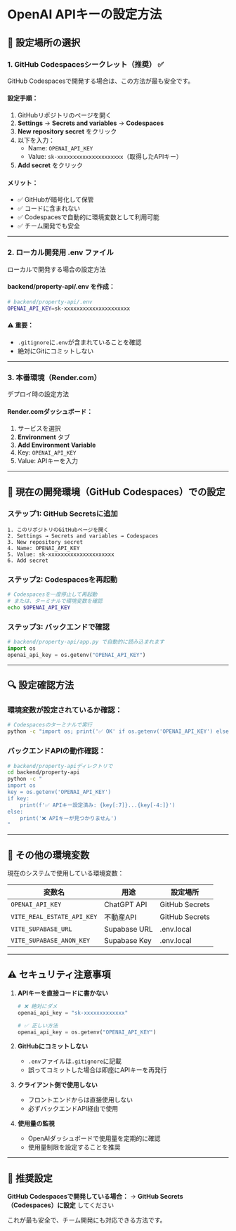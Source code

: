 # OpenAI APIキーの設定方法

## 🔐 設定場所の選択

### 1. **GitHub Codespacesシークレット（推奨）** ✅
GitHub Codespacesで開発する場合は、この方法が最も安全です。

#### 設定手順：
1. GitHubリポジトリのページを開く
2. **Settings** → **Secrets and variables** → **Codespaces**
3. **New repository secret** をクリック
4. 以下を入力：
   - Name: `OPENAI_API_KEY`
   - Value: `sk-xxxxxxxxxxxxxxxxxxxxx`（取得したAPIキー）
5. **Add secret** をクリック

#### メリット：
- ✅ GitHubが暗号化して保管
- ✅ コードに含まれない
- ✅ Codespacesで自動的に環境変数として利用可能
- ✅ チーム開発でも安全

---

### 2. **ローカル開発用 .env ファイル**
ローカルで開発する場合の設定方法

#### backend/property-api/.env を作成：
```bash
# backend/property-api/.env
OPENAI_API_KEY=sk-xxxxxxxxxxxxxxxxxxxxx
```

#### ⚠️ 重要：
- `.gitignore`に`.env`が含まれていることを確認
- 絶対にGitにコミットしない

---

### 3. **本番環境（Render.com）**
デプロイ時の設定方法

#### Render.comダッシュボード：
1. サービスを選択
2. **Environment** タブ
3. **Add Environment Variable**
4. Key: `OPENAI_API_KEY`
5. Value: APIキーを入力

---

## 🚀 現在の開発環境（GitHub Codespaces）での設定

### ステップ1: GitHub Secretsに追加

```
1. このリポジトリのGitHubページを開く
2. Settings → Secrets and variables → Codespaces
3. New repository secret
4. Name: OPENAI_API_KEY
5. Value: sk-xxxxxxxxxxxxxxxxxxxxx
6. Add secret
```

### ステップ2: Codespacesを再起動

```bash
# Codespacesを一度停止して再起動
# または、ターミナルで環境変数を確認
echo $OPENAI_API_KEY
```

### ステップ3: バックエンドで確認

```python
# backend/property-api/app.py で自動的に読み込まれます
import os
openai_api_key = os.getenv("OPENAI_API_KEY")
```

---

## 🔍 設定確認方法

### 環境変数が設定されているか確認：

```bash
# Codespacesのターミナルで実行
python -c "import os; print('✅ OK' if os.getenv('OPENAI_API_KEY') else '❌ Not found')"
```

### バックエンドAPIの動作確認：

```bash
# backend/property-apiディレクトリで
cd backend/property-api
python -c "
import os
key = os.getenv('OPENAI_API_KEY')
if key:
    print(f'✅ APIキー設定済み: {key[:7]}...{key[-4:]}')
else:
    print('❌ APIキーが見つかりません')
"
```

---

## 📝 その他の環境変数

現在のシステムで使用している環境変数：

| 変数名 | 用途 | 設定場所 |
|--------|------|----------|
| `OPENAI_API_KEY` | ChatGPT API | GitHub Secrets |
| `VITE_REAL_ESTATE_API_KEY` | 不動産API | GitHub Secrets |
| `VITE_SUPABASE_URL` | Supabase URL | .env.local |
| `VITE_SUPABASE_ANON_KEY` | Supabase Key | .env.local |

---

## ⚠️ セキュリティ注意事項

1. **APIキーを直接コードに書かない**
   ```python
   # ❌ 絶対にダメ
   openai_api_key = "sk-xxxxxxxxxxxxx"

   # ✅ 正しい方法
   openai_api_key = os.getenv("OPENAI_API_KEY")
   ```

2. **GitHubにコミットしない**
   - `.env`ファイルは`.gitignore`に記載
   - 誤ってコミットした場合は即座にAPIキーを再発行

3. **クライアント側で使用しない**
   - フロントエンドからは直接使用しない
   - 必ずバックエンドAPI経由で使用

4. **使用量の監視**
   - OpenAIダッシュボードで使用量を定期的に確認
   - 使用量制限を設定することを推奨

---

## 🎯 推奨設定

**GitHub Codespacesで開発している場合：**
→ **GitHub Secrets（Codespaces）に設定** してください

これが最も安全で、チーム開発にも対応できる方法です。